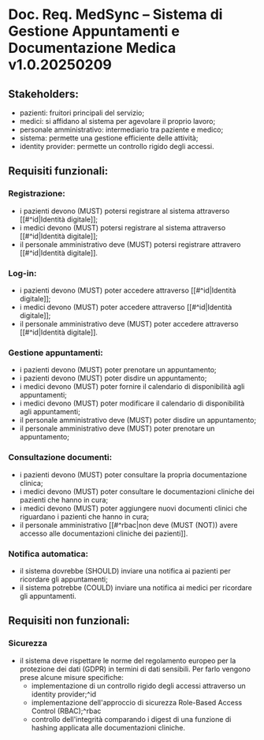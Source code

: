 # Doc. Req. MedSync – Sistema di Gestione Appuntamenti e Documentazione Medica v1.0.20250209
## Stakeholders:
- pazienti: fruitori principali del servizio;
- medici: si affidano al sistema per agevolare il proprio lavoro;
- personale amministrativo: intermediario tra paziente e medico;
- sistema: permette una gestione efficiente delle attività;
- identity provider: permette un controllo rigido degli accessi.
## Requisiti funzionali:
### Registrazione: 
- i pazienti devono (MUST) potersi registrare al sistema attraverso [[#^id|Identità digitale]];
- i medici devono (MUST) potersi registrare al sistema attraverso [[#^id|Identità digitale]];
- il personale amministrativo deve (MUST) potersi registrare attravero [[#^id|Identità digitale]].
### Log-in:
- i pazienti devono (MUST) poter accedere attraverso [[#^id|Identità digitale]];
- i medici devono (MUST) poter accedere attraverso [[#^id|Identità digitale]];
- il personale amministrativo deve (MUST) poter accedere attraverso [[#^id|Identità digitale]].
### Gestione appuntamenti:
- i pazienti devono (MUST) poter prenotare un appuntamento;
- i pazienti devono (MUST) poter disdire un appuntamento;
- i medici devono (MUST) poter fornire il calendario di disponibilità agli appuntamenti;
- i medici devono (MUST) poter modificare il calendario di disponibilità agli appuntamenti;
- il personale amministrativo deve (MUST) poter disdire un appuntamento;
- il personale amministrativo deve (MUST) poter prenotare un appuntamento;
### Consultazione documenti:
- i pazienti devono (MUST) poter consultare la propria documentazione clinica;
- i medici devono (MUST) poter consultare le documentazioni cliniche dei pazienti che hanno in cura;
- i medici devono (MUST) poter aggiungere nuovi documenti clinici che riguardano i pazienti che hanno in cura;
- il personale amministrativo [[#^rbac|non deve (MUST (NOT)) avere accesso alle documentazioni cliniche dei pazienti]].
### Notifica automatica:
- il sistema dovrebbe (SHOULD) inviare una notifica ai pazienti per ricordare gli appuntamenti;
- il sistema potrebbe (COULD) inviare una notifica ai medici per ricordare gli appuntamenti.
## Requisiti non funzionali:
### Sicurezza
- il sistema deve rispettare le norme del regolamento europeo per la protezione dei dati (GDPR) in termini di dati sensibili. Per farlo vengono prese alcune misure specifiche:
	- implementazione di un controllo rigido degli accessi attraverso un identity provider;^id
	- implementazione dell'approccio di sicurezza Role-Based Access Control (RBAC);^rbac
	- controllo dell'integrità comparando i digest di una funzione di hashing applicata alle documentazioni cliniche.
